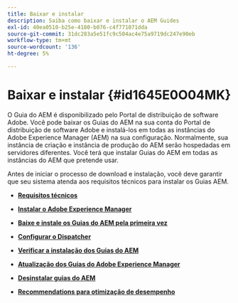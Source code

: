 ```yaml
---
title: Baixar e instalar
description: Saiba como baixar e instalar o AEM Guides
exl-id: 40ea0510-b25e-4180-b076-c4f771071dda
source-git-commit: 31dc283a5e51fc9c504ac4e75a9719dc247e90eb
workflow-type: tm+mt
source-wordcount: '136'
ht-degree: 5%

---
```


# Baixar e instalar {#id1645E0O04MK}

O Guia do AEM é disponibilizado pelo Portal de distribuição de software Adobe. Você pode baixar os Guias do AEM na sua conta do Portal de distribuição de software Adobe e instalá-los em todas as instâncias do Adobe Experience Manager \(AEM\) na sua configuração. Normalmente, sua instância de criação e instância de produção do AEM serão hospedadas em servidores diferentes. Você terá que instalar Guias do AEM em todas as instâncias do AEM que pretende usar.

Antes de iniciar o processo de download e instalação, você deve garantir que seu sistema atenda aos requisitos técnicos para instalar os Guias AEM.

- **[Requisitos técnicos](download-install-technical-requirements.md)**

- **[Instalar o Adobe Experience Manager](download-install-aem.md)**

- **[Baixe e instale os Guias do AEM pela primeira vez](download-install-aemg-first-time.md)**

- **[Configurar o Dispatcher](download-install-configure-dispatcher.md)**

- **[Verificar a instalação dos Guias do AEM](download-install-verify-aemg-installation.md)**

- **[Atualização dos Guias do Adobe Experience Manager](upgrade-xml-documentation.md)**

- **[Desinstalar guias do AEM](download-install-unistall-aemg.md)**

- **[Recommendations para otimização de desempenho](download-install-recommend-perf-optimiz.md)**
